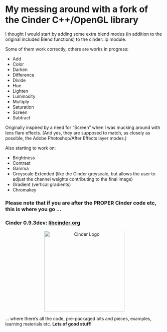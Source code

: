 # My messing around with a fork of the Cinder C++/OpenGL library

I thought I would start by adding some extra blend modes (in addition to the original included Blend functions) to the cinder::ip module.

Some of them work correctly, others are works in progress:

* Add
* Color
* Darken
* Difference
* Divide
* Hue
* Lighten
* Luminosity
* Multiply
* Saturation
* Screen
* Subtract

Originally inspired by a need for “Screen” when I was mucking around with lens flare effects. (And yes, they are supposed to match, as closely as possible, the Adobe Photoshop/After Effects layer modes.)

Also starting to work on:

* Brightness
* Contrast
* Gamma
* Greyscale Extended (like the Cinder greyscale, but allows the user to adjust the channel weights contributing to the final image)
* Gradient (vertical gradients)
* Chromakey

### Please note that if you are after the **PROPER** Cinder code etc, this is where you go ...

### Cinder 0.9.3dev: [libcinder.org](http://libcinder.org)

<p align="center">
  <a href="https://github.com/cinder"><img src="https://libcinder.org/docs/_assets/images/cinder_logo.svg" alt="Cinder Logo" width="256" height="auto"/></a>
</p>

... where there’s all the code, pre-packaged bits and pieces, examples, learning materials etc. **Lots of good stuff!**

